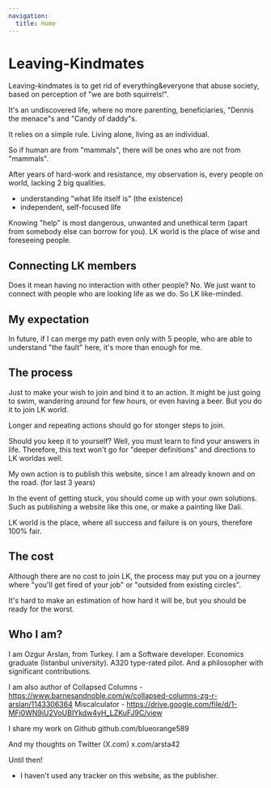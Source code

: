 ```yaml
---
navigation:
  title: Home
---
```


# Leaving-Kindmates

Leaving-kindmates is to get rid of everything&everyone that abuse society, based on perception of "we are both squirrels!".

It's an undiscovered life, where no more parenting, beneficiaries, "Dennis the menace"s and "Candy of daddy"s.

It relies on a simple rule.
Living alone, living as an individual.

So if human are from "mammals", there will be ones who are not from "mammals".

After years of hard-work and resistance, my observation is, every people on world, lacking 2 big qualities.
 - understanding "what life itself is" (the existence)
 - independent, self-focused life

Knowing "help" is most dangerous, unwanted and unethical term (apart from somebody else can borrow for you). LK world is the place of wise and foreseeing people.

## Connecting LK members
Does it mean having no interaction with other people? No.
We just want to connect with people who are looking life as we do. So LK like-minded.

## My expectation
In future, if I can merge my path even only with 5 people, who are able to understand "the fault" here, it's more than enough for me.

## The process
Just to make your wish to join and bind it to an action. It might be just going to swim, wandering around for few hours, or even having a beer. But you do it to join LK world.

Longer and repeating actions should go for stonger steps to join.

Should you keep it to yourself?
Well, you must learn to find your answers in life. Therefore, this text won't go for "deeper definitions" and directions to LK worldas well.

My own action is to publish this website, since I am already known and on the road. (for last 3 years)

In the event of getting stuck, you should come up with your own solutions. Such as publishing a website like this one, or make a painting like Dali.

LK world is the place, where all success and failure is on yours, therefore 100% fair.

## The cost
Although there are no cost to join LK, the process may put you on a journey where "you'll get fired of your job" or "outsided from existing circles".

It's hard to make an estimation of how hard it will be, but you should be ready for the worst.


## Who I am?
I am Ozgur Arslan, from Turkey.
I am a Software developer. 
Economics graduate (Istanbul university). 
A320 type-rated pilot.
And a philosopher with significant contributions.

I am also author of
Collapsed Columns - https://www.barnesandnoble.com/w/collapsed-columns-zg-r-arslan/1143306364
Miscalculator - https://drive.google.com/file/d/1-MFi0WN9iU2VoUBIYkdw4yH_LZKuFJ9C/view

I share my work on Github
github.com/blueorange589

And my thoughts on Twitter (X.com)
x.com/arsta42


Until then!


* I haven't used any tracker on this website, as the publisher.
